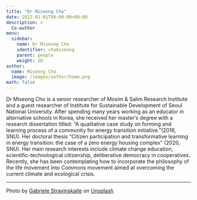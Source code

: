 ```yaml
---
title: "Dr Miseong Cho"
date: 2022-01-01T09:09:00+09:00
description: >
  Co-author
menu:
  sidebar:
    name: Dr Miseong Cho
    identifier: chomiseong
    parent: people
    weight: 20
author:
  name: Miseong Cho
  image: /images/author/home.png
math: false
---
```


Dr Miseong Cho is a senior researcher of Mosim & Salim Research Institute and a guest researcher of Institute for Sustainable Development of Seoul National University. After spending many years working as an educator in alternative schools in Korea, she received her master’s degree with a research dissertation titled: “A qualitative case study on forming and learning process of a community for energy transition initiative.”(2016, SNU). Her doctoral thesis  “Citizen participation and transformative learning in energy transition: the case of a zero energy housing complex" (2020, SNU). Her main research interests include climate change education, scientific-technological citizenship, deliberative democracy in cooperatives. Recently, she has been contemplating how to incorporate the philosophy of the life movement into Commons movement aimed at overcoming the current climate and ecological crisis.

---

Photo by <a href="https://unsplash.com/es/@gstravinsky?utm_source=unsplash&utm_medium=referral&utm_content=creditCopyText">Gabriele Stravinskaite</a> on <a href="https://unsplash.com/s/photos/edinburgh?utm_source=unsplash&utm_medium=referral&utm_content=creditCopyText">Unsplash</a>
  